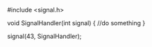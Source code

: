 #include <signal.h>

void SignalHandler(int signal)
{
//do something
}


signal(43, SignalHandler);


